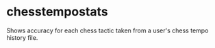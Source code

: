# chesstempostats
Shows accuracy for each chess tactic taken from a user's chess tempo history file.
